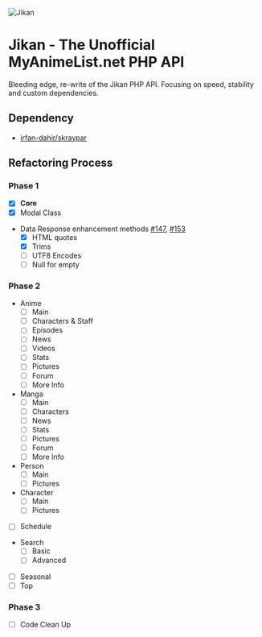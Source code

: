 ![Jikan](http://i.imgur.com/ctoJ3Jp.png)

# Jikan - The Unofficial MyAnimeList.net PHP API
Bleeding edge, re-write of the Jikan PHP API. Focusing on speed, stability and custom dependencies.

## Dependency
- [irfan-dahir/skraypar](https://github.com/irfan-dahir/skraypar)

## Refactoring Process
### Phase 1
- [X] **Core**
- [X] Modal Class
- Data Response enhancement methods [#147](/../../issues/147), [#153](/../../issues/153)
	- [X] HTML quotes
	- [X] Trims
	- [ ] UTF8 Encodes
	- [ ] Null for empty

### Phase 2
- Anime
	- [ ] Main
	- [ ] Characters & Staff
	- [ ] Episodes
	- [ ] News
	- [ ] Videos
	- [ ] Stats
	- [ ] Pictures
	- [ ] Forum
	- [ ] More Info
- Manga
	- [ ] Main
	- [ ] Characters
	- [ ] News
	- [ ] Stats
	- [ ] Pictures
	- [ ] Forum
	- [ ] More Info
- Person
	- [ ] Main
	- [ ] Pictures
- Character
	- [ ] Main
	- [ ] Pictures
- [ ] Schedule
- Search
	- [ ] Basic
	- [ ] Advanced
- [ ] Seasonal
- [ ] Top

### Phase 3
- [ ] Code Clean Up